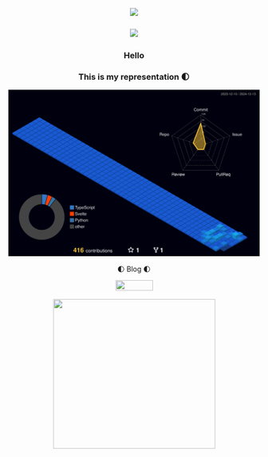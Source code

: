 <p align=center><img src="https://3.bp.blogspot.com/-UBItpkh-WsY/X8iWLccM6oI/AAAAAAAAFuI/wRl4i0pXHrYzrttu_YmW2yVn0Btg21OSACNcBGAsYHQ/w919/the-mandalorian-din-djarin-baby-yoda-grogu-uhdpaper.com-4K-8.1994-wp.thumbnail.jpg"></p>

### 
<h3 align=center><img src="https://img.shields.io/badge/Rust-000000?style=for-the-badge&logo=Rust&logoColor=white"></h3>
<h3 align=center> Hello</h3>
<h3 align=center>This is my representation 🌓 </h3>
</h3>
<p style="line-height:30%"></p> 

<div align=center>
	
![](./profile-3d-contrib/profile-night-view.svg)

</div>
<p style="line-height:10%"></p> 
<div align=center>
<p style="line-height:10%"></p> 
<div align=center>
    <p>🌓 Blog 🌓</p>
</div>
<div align=center>
	<a href="https://theworldaswillandidea.tistory.com"  align=center>
	<img src="http://img.shields.io/badge/-Tistory-dcb386?style=flat&logo=ReverbNation&logoColor=black&link=https://silly.monster/"
	 style="height : auto; margin-left : 10px; margin-right : 10px; width:75px; height :21px;"/>
</a>
	
</div>
<p style="line-height:10%"></p> 
<div align=center>
  <img src="https://i.pinimg.com/564x/28/31/50/28315026028037d9ec0ffff5bbafa205.jpg" style="width: 325px;height:300px">
</div>

<!--
**TheMan1697/TheMan1697** is a ✨ _special_ ✨ repository because its `README.md` (this file) appears on your GitHub profile.

Here are some ideas to get you started:

- 🔭 I’m currently working on ...
- 🌱 I’m currently learning ...
- 👯 I’m looking to collaborate on ...
- 🤔 I’m looking for help with ...
- 💬 Ask me about ...
- 📫 How to reach me: ...
- 😄 Pronouns: ...
- ⚡ Fun fact: ...
-->


